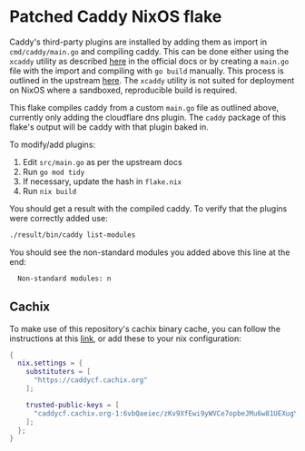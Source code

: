 # Patched Caddy NixOS flake

Caddy's third-party plugins are installed by adding them as import in
`cmd/caddy/main.go` and compiling caddy. This can be done either using
the `xcaddy` utility as described [here](https://caddyserver.com/docs/build)
in the official docs or by creating a `main.go` file with the import and
compiling with `go build` manually. This process is outlined in the upstream
[here](https://github.com/caddyserver/caddy/blob/82c356f2548ca62b75f76104bef44915482e8fd9/cmd/caddy/main.go#L21-L25).
The `xcaddy` utility is not suited for deployment on NixOS where a sandboxed,
reproducible build is required.

This flake compiles caddy from a custom `main.go` file as outlined above,
currently only adding the cloudflare dns plugin. The `caddy` package of
this flake's output will be caddy with that plugin baked in.

To modify/add plugins:

1. Edit `src/main.go` as per the upstream docs
2. Run `go mod tidy`
3. If necessary, update the hash in `flake.nix`
4. Run `nix build`

You should get a result with the compiled caddy. To verify that the plugins
were correctly added use:

```sh
./result/bin/caddy list-modules
```

You should see the non-standard modules you added above this line at the end:

```sh
  Non-standard modules: n
```


## Cachix
To make use of this repository's cachix binary cache, you can follow the
instructions at this [link](https://app.cachix.org/cache/caddycf#pull),
or add these to your nix configuration:

```nix
{
  nix.settings = {
    substituters = [
      "https://caddycf.cachix.org"
    ];

    trusted-public-keys = [
      "caddycf.cachix.org-1:6vbQaeiec/zKv9XfEwi9yWVCe7opbeJMu6w81UEXugY="
    ];
  };
}
```

